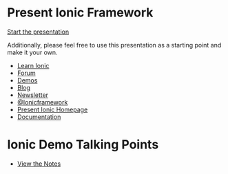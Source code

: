 Present Ionic Framework
=============

[Start the presentation](http://jpdurham.github.io/ionic-present/#/)

Additionally, please feel free to use this presentation as a starting point and make it your own.

 - [Learn Ionic](http://learn.ionicframework.com/)
 - [Forum](http://forum.ionicframework.com/)
 - [Demos](http://codepen.io/ionic/public-list/)
 - [Blog](http://ionicframework.com/blog/)
 - [Newsletter](http://ionicframework.com/subscribe/)
 - [@Ionicframework](https://twitter.com/ionicframework)
 - [Present Ionic Homepage](http://ionicframework.com/present-ionic/)
 - [Documentation](http://ionicframework.com/docs/)


Ionic Demo Talking Points
============
 - [View the Notes](http://jpdurham.github.io/ionic-present/IonicDemoTalkingPoints.html)
